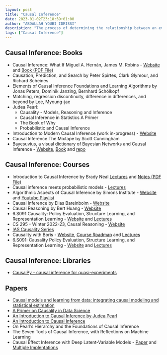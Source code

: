 ```yaml
---
layout: post
title: "Causal Inference"
date: 2023-01-02T23:18:59+01:00
author: "ABDALLAH YOUBI IDRISSI"
description: "The process of determining the relationship between an event or phenomenon and the factors that may have caused it."
tags: ["Causal Inference"]
---
```


## Causal Inference: Books

- Causal Inference: What If Miguel A. Hernán, James M. Robins - [Website](https://www.hsph.harvard.edu/miguel-hernan/causal-inference-book/) and [Book (PDF File)](https://cdn1.sph.harvard.edu/wp-content/uploads/sites/1268/2022/12/hernanrobins_WhatIf_20dec22.pdf)
- Causation, Prediction, and Search by Peter Spirtes, Clark Glymour, and Richard Scheines
- Elements of Causal Inference Foundations and Learning Algorithms by Jonas Peters, Dominik Janzing, Bernhard Schölkopf
- Matching, regression discontinuity, difference in differences, and beyond by Lee, Myoung-jae
- Judea Pearl:
  - Causality - Models, Reasoning and Inference
  - Causal Inference in Statistics A Primer
  - The Book of Why
  - Probabilistic and Causal Inference
- Introduction to Modern Causal Inference (work in-progress) - [Website](https://alejandroschuler.github.io/mci/)
- Causal Inference The Mixtape by Scott Cunningham
- Bayesuvius, a visual dictionary of Bayesian Networks and Causal Inference - [Website](https://qbnets.wordpress.com/2020/11/30/my-free-book-bayesuvius-on-bayesian-networks/), [Book](https://github.com/rrtucci/Bayesuvius/raw/master/main.pdf) and [repo](https://github.com/rrtucci/Bayesuvius)

## Causal Inference: Courses

- Introduction to Causal Inference by Brady Neal [Lectures](https://www.bradyneal.com/causal-inference-course) and [Notes (PDF File)](https://www.bradyneal.com/Introduction_to_Causal_Inference-Dec17_2020-Neal.pdf)
- Causal inference meets probabilistic models - [Lectures](https://www.youtube.com/playlist?list=PLZ_xn3EIbxZEPmFCCCACWe9jpSN6KHA2P)
- Algorithmic Aspects of Causal Inference by Simons Institute - [Website](https://simons.berkeley.edu/workshops/algorithmic-aspects-causal-inference) and [Youtube Playlist](https://www.youtube.com/playlist?list=PLgKuh-lKre10nS_YodPwp-N9aTZxlw2LV)
- Causal Inference by Elias Bareinboim - [Website](https://causalai.net/#teaching)
- Causal Reasoning by Bert Huang - [Website](https://berthuang.com/courses/causal20/)
- 6.S091 Causality: Policy Evaluation, Structure Learning, and Representation Learning - [Website](https://github.com/csquires/6.S091-causality) and [Lectures](https://www.youtube.com/@chandler.squires)
- CS 295 - Winter 2022-23, Causal Reasoning - [Website](https://www.ics.uci.edu/~dechter/courses/ics-295cr/2022-23_Q2_Winter/)
- [IAS Causality Series](https://www.youtube.com/playlist?list=PLy66Zw8nf6kDI6ACsRRvi_7YRhiNZmF67)
- Causality with Boris - [Website](https://sobolevspace.com/), [Course Roadmap](https://world.hey.com/aiia/road-maps-for-causality-with-boris-episodes-bb19010a) and [Lectures](https://www.youtube.com/playlist?list=PLwmD6dkUR0Di3QLjllAWFxkQBkXLPln6u)
- 6.S091: Causality Policy Evaluation, Structure Learning, and Representation Learning - [Website](https://github.com/csquires/6.S091-causality) and [Lectures](https://www.youtube.com/playlist?list=PLiyH4sDpByicWHWv-xaI4gRbxrpFv2-FA)

## Causal Inference: Libraries

- [CausalPy - causal inference for quasi-experiments](https://www.pymc-labs.io/blog-posts/causalpy-a-new-package-for-bayesian-causal-inference-for-quasi-experiments/)

## Papers

- [Causal models and learning from data: integrating causal modeling and statistical estimation](https://pubmed.ncbi.nlm.nih.gov/24713881/)
- [A Primer on Causality in Data Science](https://arxiv.org/abs/1809.02408)
- [An Introduction to Causal Inference by Judea Pearl](https://www.ncbi.nlm.nih.gov/pmc/articles/PMC2836213/)
- [An Introduction to Causal Inference](https://psyarxiv.com/b3fkw)
- On Pearl’s Hierarchy and the Foundations of Causal Inference
- The Seven Tools of Causal Inference, with Reflections on Machine Learning
- Causal Effect Inference with Deep Latent-Variable Models - [Paper](https://arxiv.org/pdf/1705.08821v2.pdf) and [Multiple Implentations](https://paperswithcode.com/paper/causal-effect-inference-with-deep-latent)
